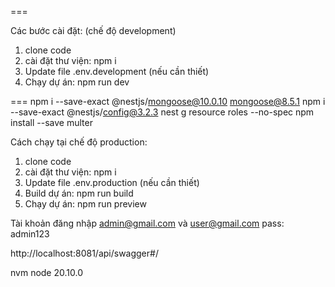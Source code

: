 ===

Các bước cài đặt: (chế độ development)
1. clone code
2. cài đặt thư viện: npm i
3. Update file .env.development (nếu cần thiết)
4. Chạy dự án: npm run dev


===
npm i --save-exact @nestjs/mongoose@10.0.10 mongoose@8.5.1
npm i --save-exact @nestjs/config@3.2.3
nest g resource roles --no-spec
npm install --save multer

Cách chạy tại chế độ production:
1. clone code
2. cài đặt thư viện: npm i
3. Update file .env.production (nếu cần thiết)
4. Build dự án: npm run build
5. Chạy dự án: npm run preview

Tài khoản đăng nhập
admin@gmail.com và user@gmail.com
pass: admin123

http://localhost:8081/api/swagger#/

nvm node 20.10.0